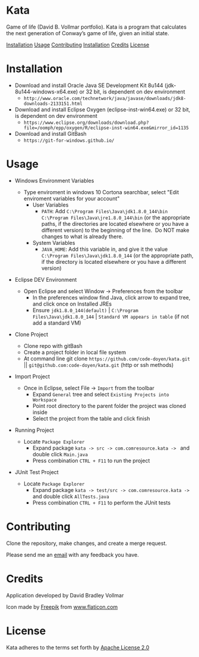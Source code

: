 # Kata
Game of life (David B. Vollmar portfolio). Kata is a program that calculates the next generation of Conway’s game of life, given an initial state.

[Installation](README.md#Installation) [Usage](README.md#Usage) [Contributing](README.md#Contributing) [Installation](README.md#Installation) [Credits](README.md#Credits)  [License](README.md#License)

# Installation 

* Download and install Oracle Java SE Development Kit 8u144 (jdk-8u144-windows-x64.exe) or 32 bit, is dependent on dev environment  
  - ```http://www.oracle.com/technetwork/java/javase/downloads/jdk8-downloads-2133151.html```
* Download and install Eclipse Oxygen (eclipse-inst-win64.exe) or 32 bit, is dependent on dev environment
  - ```https://www.eclipse.org/downloads/download.php?file=/oomph/epp/oxygen/R/eclipse-inst-win64.exe&mirror_id=1135```
* Download and install GitBash
  - ```https://git-for-windows.github.io/```

# Usage
* Windows Environment Variables
  - Type enviroment in windows 10 Cortona searchbar, select "Edit enviroment variables for your account"
    * User Variables
      - ```PATH```: Add ```C:\Program Files\Java\jdk1.8.0_144\bin``` ```C:\Program Files\Java\jre1.8.0_144\bin``` (or the appropriate paths, if the directories are located elsewhere or you have a different version) to the beginning of the line.  Do NOT make changes to what is already there.
    * System Variables
      - ```JAVA_HOME```: Add this variable in, and give it the value ```C:\Program Files\Java\jdk1.8.0_144``` (or the appropriate path, if the directory is located elsewhere or you have a different version)

* Eclipse DEV Environment
  - Open Eclipse and select Window -> Preferences from the toolbar
    * In the preferences window find Java, click arrow to expand tree, and click once on Installed JREs
    * Ensure ```jdk1.8.0_144(default)``` | ```C:\Program Files\Java\jdk1.8.0_144``` | ```Standard VM appears in table``` (if not add a standard VM)

* Clone Project
  - Clone repo with gitBash
  - Create a project folder in local file system
  - At command line git clone ```https://github.com/code-doyen/kata.git``` || ```git@github.com:code-doyen/kata.git```  (http or ssh methods)

* Import Project
  - Once in Eclipse, select File -> ```Import``` from the toolbar
    - Expand ```General``` tree and select ```Existing Projects into Workspace```
    - Point root directory to the parent folder the project was cloned inside
    - Select the project from the table and click finish

* Running Project
  - Locate ```Package Explorer```
    - Expand package ```kata -> src -> com.comresource.kata -> ``` and double click ```Main.java```
    - Press combination ```CTRL + F11``` to run the project

* JUnit Test Project
  - Locate ```Package Explorer```
    - Expand package ```kata -> test/src -> com.comresource.kata -> ``` and double click ```AllTests.java```
    - Press combination ```CTRL + F11``` to perform the JUnit tests

# Contributing
Clone the repository, make changes, and create a merge request.

Please send me an [email](mailto:david.bradley.vollmar@gmail.com) with any feedback you have.

# Credits
Application developed by David Bradley Vollmar 

Icon made by [Freepik](http://www.freepik.com/) from www.flaticon.com

# License
Kata adheres to the terms set forth by [Apache License 2.0](/LICENSE)
